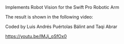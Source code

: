 Implements Robot Vision for the Swift Pro Robotic Arm

The result is shown in the following video:

Coded by Luis Andrés Puértolas Bálint and Taqi Abrar

https://youtu.be/lMJj_oSfOx0
